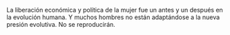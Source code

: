 La liberación económica y política de la mujer fue un antes y un después en la evolución humana. Y muchos hombres no están adaptándose a la nueva presión evolutiva. No se reproducirán.